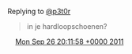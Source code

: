 Replying to [@p3t0r](https://twitter.com/p3t0r/status/118375985082146817)

> in je hardloopschoenen?

<img src="../../media/tweet.ico" width="12" /> [Mon Sep 26 20:11:58 +0000 2011](https://twitter.com/DromerDenker/status/118417547375816704)